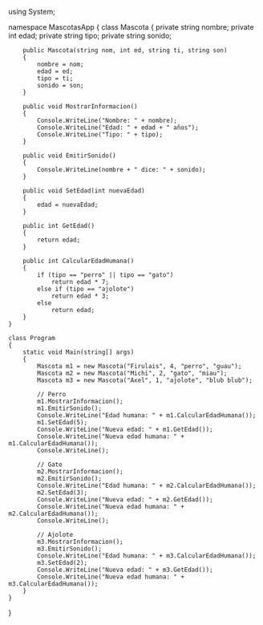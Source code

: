 using System;

namespace MascotasApp
{
    class Mascota
    {
        private string nombre;
        private int edad;
        private string tipo;
        private string sonido;

        public Mascota(string nom, int ed, string ti, string son)
        {
            nombre = nom;
            edad = ed;
            tipo = ti;
            sonido = son;
        }

        public void MostrarInformacion()
        {
            Console.WriteLine("Nombre: " + nombre);
            Console.WriteLine("Edad: " + edad + " años");
            Console.WriteLine("Tipo: " + tipo);
        }

        public void EmitirSonido()
        {
            Console.WriteLine(nombre + " dice: " + sonido);
        }

        public void SetEdad(int nuevaEdad)
        {
            edad = nuevaEdad;
        }

        public int GetEdad()
        {
            return edad;
        }

        public int CalcularEdadHumana()
        {
            if (tipo == "perro" || tipo == "gato")
                return edad * 7;
            else if (tipo == "ajolote")
                return edad * 3;
            else
                return edad;
        }
    }

    class Program
    {
        static void Main(string[] args)
        {
            Mascota m1 = new Mascota("Firulais", 4, "perro", "guau");
            Mascota m2 = new Mascota("Michi", 2, "gato", "miau");
            Mascota m3 = new Mascota("Axel", 1, "ajolote", "blub blub");

            // Perro
            m1.MostrarInformacion();
            m1.EmitirSonido();
            Console.WriteLine("Edad humana: " + m1.CalcularEdadHumana());
            m1.SetEdad(5);
            Console.WriteLine("Nueva edad: " + m1.GetEdad());
            Console.WriteLine("Nueva edad humana: " + m1.CalcularEdadHumana());
            Console.WriteLine();

            // Gato
            m2.MostrarInformacion();
            m2.EmitirSonido();
            Console.WriteLine("Edad humana: " + m2.CalcularEdadHumana());
            m2.SetEdad(3);
            Console.WriteLine("Nueva edad: " + m2.GetEdad());
            Console.WriteLine("Nueva edad humana: " + m2.CalcularEdadHumana());
            Console.WriteLine();

            // Ajolote
            m3.MostrarInformacion();
            m3.EmitirSonido();
            Console.WriteLine("Edad humana: " + m3.CalcularEdadHumana());
            m3.SetEdad(2);
            Console.WriteLine("Nueva edad: " + m3.GetEdad());
            Console.WriteLine("Nueva edad humana: " + m3.CalcularEdadHumana());
        }
    }
}
